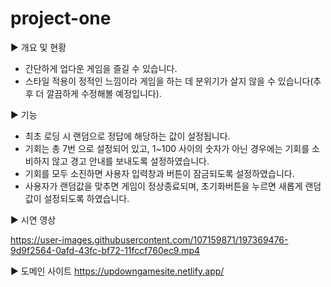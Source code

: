 # project-one

▶ 개요 및 현황
- 간단하게 업다운 게임을 즐길 수 있습니다.
- 스타일 적용이 정적인 느낌이라 게임을 하는 데 분위기가 살지 않을 수 있습니다(추후 더 깔끔하게 수정해볼 예정입니다).


▶ 기능
- 최초 로딩 시 랜덤으로 정답에 해당하는 값이 설정됩니다.
- 기회는 총 7번 으로 설정되어 있고, 1~100 사이의 숫자가 아닌 경우에는 기회를 소비하지 않고 경고 안내를 보내도록 설정하였습니다.
- 기회를 모두 소진하면 사용자 입력창과 버튼이 잠금되도록 설정하였습니다.
- 사용자가 랜덤값을 맞추면 게임이 정상종료되며, 초기화버튼을 누르면 새롭게 랜덤값이 설정되도록 하였습니다.

▶ 시연 영상

https://user-images.githubusercontent.com/107159871/197369476-9d9f2564-0afd-43fc-bf72-11fccf760ec9.mp4


▶ 도메인 사이트
https://updowngamesite.netlify.app/

